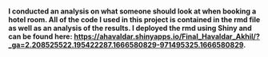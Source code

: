 #### I conducted an analysis on what someone should look at when booking a hotel room. All of the code I used in this project is contained in the rmd file as well as an analysis of the results. I deployed the rmd using Shiny and can be found here: https://ahavaldar.shinyapps.io/Final_Havaldar_Akhil/?_ga=2.208525522.195422287.1666580829-971495325.1666580829. 
